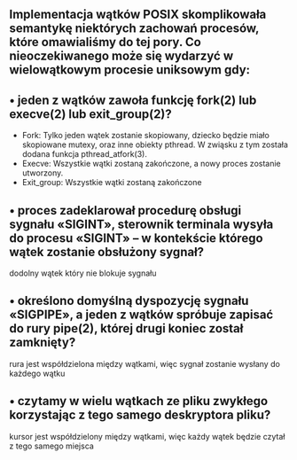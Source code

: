 ## Implementacja wątków POSIX skomplikowała semantykę niektórych zachowań procesów, które omawialiśmy do tej pory. Co nieoczekiwanego może się wydarzyć w wielowątkowym procesie uniksowym gdy:
## • jeden z wątków zawoła funkcję fork(2) lub execve(2) lub exit_group(2)?
- Fork:
    Tylko jeden wątek zostanie skopiowany, dziecko będzie miało skopiowane mutexy, oraz inne obiekty pthread. W zwiąsku z tym została dodana funkcja pthread_atfork(3). 
- Execve:
    Wszystkie wątki zostaną zakończone, a nowy proces zostanie utworzony.
- Exit_group:
    Wszystkie wątki zostaną zakończone

## • proces zadeklarował procedurę obsługi sygnału «SIGINT», sterownik terminala wysyła do procesu «SIGINT» – w kontekście którego wątek zostanie obsłużony sygnał?
dodolny wątek który nie blokuje sygnału

## • określono domyślną dyspozycję sygnału «SIGPIPE», a jeden z wątków spróbuje zapisać do rury pipe(2), której drugi koniec został zamknięty?
rura jest współdzielona między wątkami, więc sygnał zostanie wysłany do każdego wątku

## • czytamy w wielu wątkach ze pliku zwykłego korzystając z tego samego deskryptora pliku?
kursor jest współdzielony między wątkami, więc każdy wątek będzie czytał z tego samego miejsca